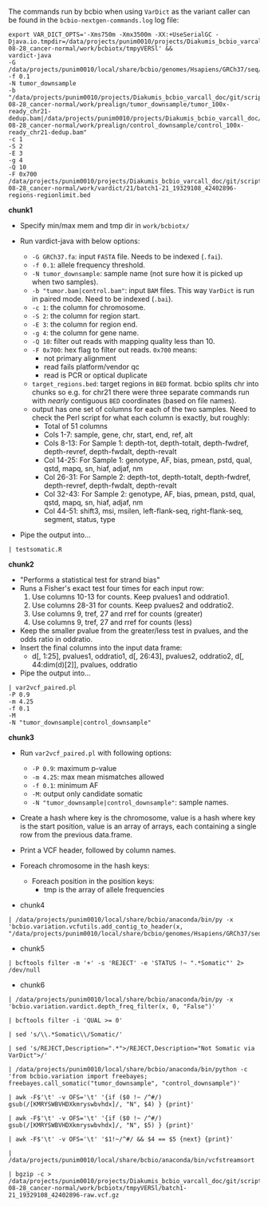 The commands run by bcbio when using `VarDict` as the variant caller can be
found in the `bcbio-nextgen-commands.log` log file:

```
export VAR_DICT_OPTS='-Xms750m -Xmx3500m -XX:+UseSerialGC -Djava.io.tmpdir=/data/projects/punim0010/projects/Diakumis_bcbio_varcall_doc/git/scripts/bcbio/2017-08-28_cancer-normal/work/bcbiotx/tmpyVERSl' &&
vardict-java
-G /data/projects/punim0010/local/share/bcbio/genomes/Hsapiens/GRCh37/seq/GRCh37.fa
-f 0.1
-N tumor_downsample
-b "/data/projects/punim0010/projects/Diakumis_bcbio_varcall_doc/git/scripts/bcbio/2017-08-28_cancer-normal/work/prealign/tumor_downsample/tumor_100x-ready_chr21-dedup.bam|/data/projects/punim0010/projects/Diakumis_bcbio_varcall_doc/git/scripts/bcbio/2017-08-28_cancer-normal/work/prealign/control_downsample/control_100x-ready_chr21-dedup.bam"
-c 1
-S 2
-E 3
-g 4
-Q 10
-F 0x700
/data/projects/punim0010/projects/Diakumis_bcbio_varcall_doc/git/scripts/bcbio/2017-08-28_cancer-normal/work/vardict/21/batch1-21_19329108_42402896-regions-regionlimit.bed
```

__chunk1__

* Specify min/max mem and tmp dir in `work/bcbiotx/`
* Run vardict-java with below options:
    * `-G GRCh37.fa`: input `FASTA` file. Needs to be indexed (`.fai`).
    * `-f 0.1`: allele frequency threshold.
    * `-N tumor_downsample`: sample name (not sure how it is picked up when two
      samples).
    * `-b "tumor.bam|control.bam"`: input `BAM` files. This way `VarDict` is run
      in paired mode. Need to be indexed (`.bai`).
    * `-c 1`: the column for chromosome.
    * `-S 2`: the column for region start.
    * `-E 3`: the column for region end.
    * `-g 4`: the column for gene name.
    * `-Q 10`: filter out reads with mapping quality less than 10.
    * `-F 0x700`: hex flag to filter out reads. `0x700` means:
        * not primary alignment
        * read fails platform/vendor qc
        * read is PCR or optical duplicate
    * `target_regions.bed`: target regions in `BED` format. bcbio splits
      chr into chunks so e.g. for chr21 there were three separate commands run
      with _nearly_ contiguous `BED` coordinates (based on file names).
    * output has one set of columns for each of the two samples. Need to check
      the Perl script for what each column is exactly, but roughly:
        * Total of 51 columns
        * Cols 1-7: sample, gene, chr, start, end, ref, alt
        * Cols 8-13: For Sample 1: depth-tot, depth-totalt, depth-fwdref, depth-revref,
          depth-fwdalt, depth-revalt
        * Col 14-25: For Sample 1: genotype, AF, bias, pmean, pstd, qual, qstd, mapq, sn, hiaf, adjaf, nm
        * Col 26-31: For Sample 2: depth-tot, depth-totalt, depth-fwdref, depth-revref,
          depth-fwdalt, depth-revalt
        * Col 32-43: For Sample 2: genotype, AF, bias, pmean, pstd, qual, qstd, mapq, sn, hiaf, adjaf, nm
        * Col 44-51: shift3, msi, msilen, left-flank-seq, right-flank-seq, segment, status, type

* Pipe the output into...

```
| testsomatic.R
```

__chunk2__

* "Performs a statistical test for strand bias"
* Runs a Fisher's exact test four times for each input row:
    1. Use columns 10-13 for counts. Keep pvalues1 and oddratio1.
    2. Use columns 28-31 for counts. Keep pvalues2 and oddratio2.
    3. Use columns 9, tref, 27 and rref for counts (greater)
    4. Use columns 9, tref, 27 and rref for counts (less)
* Keep the smaller pvalue from the greater/less test in pvalues, and the odds
  ratio in oddratio.
* Insert the final columns into the input data frame:
    * d[, 1:25], pvalues1, oddratio1, d[, 26:43], pvalues2, oddratio2, d[, 44:dim(d)[2]], pvalues, oddratio
* Pipe the output into...

```
| var2vcf_paired.pl
-P 0.9
-m 4.25
-f 0.1
-M
-N "tumor_downsample|control_downsample"
```

__chunk3__

* Run `var2vcf_paired.pl` with following options:
    * `-P 0.9`:  maximum p-value
    * `-m 4.25`: max mean mismatches allowed
    * `-f 0.1`: minimum AF
    * `-M`: output only candidate somatic
    * `-N "tumor_downsample|control_downsample"`: sample names.
* Create a hash where key is the chromosome, value is a hash where key is the
  start position, value is an array of arrays, each containing a single row from
  the previous data.frame.
* Print a VCF header, followed by column names.
* Foreach chromosome in the hash keys:
    * Foreach position in the position keys:
        * tmp is the array of allele frequencies






* chunk4
```
| /data/projects/punim0010/local/share/bcbio/anaconda/bin/py -x
'bcbio.variation.vcfutils.add_contig_to_header(x, "/data/projects/punim0010/local/share/bcbio/genomes/Hsapiens/GRCh37/seq/GRCh37.fa")'
```

* chunk5
```
| bcftools filter -m '+' -s 'REJECT' -e 'STATUS !~ ".*Somatic"' 2> /dev/null
```

* chunk6
```
| /data/projects/punim0010/local/share/bcbio/anaconda/bin/py -x
'bcbio.variation.vardict.depth_freq_filter(x, 0, "False")'
```
```
| bcftools filter -i 'QUAL >= 0'
```
```
| sed 's/\\.*Somatic\\/Somatic/'
```
```
| sed 's/REJECT,Description=".*">/REJECT,Description="Not Somatic via VarDict">/'
```
```
| /data/projects/punim0010/local/share/bcbio/anaconda/bin/python -c
'from bcbio.variation import freebayes; freebayes.call_somatic("tumor_downsample", "control_downsample")' 
```
```
| awk -F$'\t' -v OFS='\t' '{if ($0 !~ /^#/) gsub(/[KMRYSWBVHDXkmryswbvhdx]/, "N", $4) } {print}'
```
```
| awk -F$'\t' -v OFS='\t' '{if ($0 !~ /^#/) gsub(/[KMRYSWBVHDXkmryswbvhdx]/, "N", $5) } {print}'
```
```
| awk -F$'\t' -v OFS='\t' '$1!~/^#/ && $4 == $5 {next} {print}'
```
```
| /data/projects/punim0010/local/share/bcbio/anaconda/bin/vcfstreamsort
```
```
| bgzip -c >
/data/projects/punim0010/projects/Diakumis_bcbio_varcall_doc/git/scripts/bcbio/2017-08-28_cancer-normal/work/bcbiotx/tmpyVERSl/batch1-21_19329108_42402896-raw.vcf.gz
```

